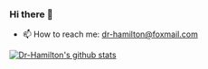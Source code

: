 ### Hi there 👋
- 📫 How to reach me: dr-hamilton@foxmail.com

[![Dr-Hamilton's github stats](https://github-readme-stats.vercel.app/api?username=Dr-Hamilton)](https://github.com/anuraghazra/github-readme-stats)
